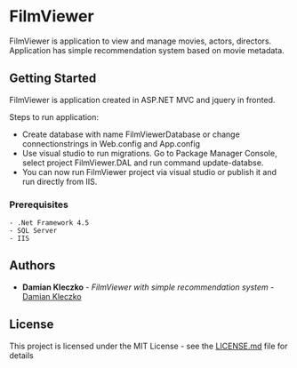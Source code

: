 # FilmViewer

FilmViewer is application to view and manage movies, actors, directors. Application has simple recommendation system based on movie metadata. 

## Getting Started

FilmViewer is application created in ASP.NET MVC and jquery in fronted. 

Steps to run application:
- Create database with name FilmViewerDatabase or change connectionstrings in Web.config and App.config
- Use visual studio to run migrations. Go to Package Manager Console, select project FilmViewer.DAL and run command update-databse.
- You can now run FilmViewer project  via visual studio or publish it and run directly from IIS.

### Prerequisites

```
- .Net Framework 4.5
- SQL Server
- IIS
```

## Authors

* **Damian Kleczko** - *FilmViewer with simple recommendation system* - [Damian Kleczko](https://github.com/dkleczko)

## License

This project is licensed under the MIT License - see the [LICENSE.md](LICENSE.md) file for details


